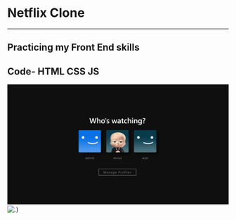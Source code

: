 # Netflix Clone
---
Practicing my Front End skills
---
Code- HTML CSS JS
---
![.](https://github.com/Ashmit72061/Practice-Projects/blob/5b24f29811f2c34115648088e4ed8cbd7299b308/Netflix%20Clone/Images/finalStartingpage.png)
![.](https://github.com/Ashmit72061/Practice-Projects/blob/5b24f29811f2c34115648088e4ed8cbd7299b308/Netflix%20Clone/Images/finalClone.png))
